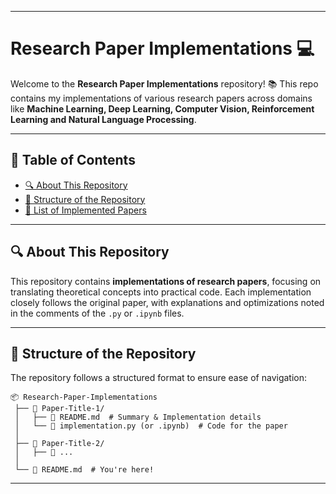 
---

# Research Paper Implementations 💻  

Welcome to the **Research Paper Implementations** repository! 📚 
This repo contains my implementations of various research papers across domains like **Machine Learning, Deep Learning, Computer Vision, Reinforcement Learning and Natural Language Processing**. 

---

## 📖 Table of Contents  
- [🔍 About This Repository](#-about-this-repository)  
- [📂 Structure of the Repository](#-structure-of-the-repository)  
- [📝 List of Implemented Papers](#-list-of-implemented-papers)  

---

## 🔍 About This Repository  
This repository contains **implementations of research papers**, focusing on translating theoretical concepts into practical code. 
Each implementation closely follows the original paper, with explanations and optimizations noted in the comments of the `.py` or `.ipynb` files.

---

## 📂 Structure of the Repository  
The repository follows a structured format to ensure ease of navigation:  

```
📦 Research-Paper-Implementations
 ├── 📁 Paper-Title-1/
 │   ├── 📄 README.md  # Summary & Implementation details
 │   └── 📜 implementation.py (or .ipynb)  # Code for the paper
 │
 ├── 📁 Paper-Title-2/
 │   ├── 📜 ...
 │
 └── 📜 README.md  # You're here!
```

---